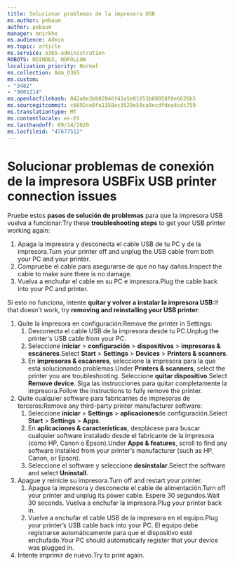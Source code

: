 ```yaml
---
title: Solucionar problemas de la impresora USB
ms.author: pebaum
author: pebaum
manager: mnirkhe
ms.audience: Admin
ms.topic: article
ms.service: o365-administration
ROBOTS: NOINDEX, NOFOLLOW
localization_priority: Normal
ms.collection: Adm_O365
ms.custom:
- "3482"
- "9001214"
ms.openlocfilehash: 042a8e3bb02046f41a5e81653b08058f0e6626b5
ms.sourcegitcommit: c6692ce0fa1358ec3529e59ca0ecdfdea4cdc759
ms.translationtype: MT
ms.contentlocale: es-ES
ms.lasthandoff: 09/14/2020
ms.locfileid: "47677512"
---
```

# <a name="fix-usb-printer-connection-issues"></a><span data-ttu-id="c9243-102">Solucionar problemas de conexión de la impresora USB</span><span class="sxs-lookup"><span data-stu-id="c9243-102">Fix USB printer connection issues</span></span>

<span data-ttu-id="c9243-103">Pruebe estos **pasos de solución de problemas** para que la impresora USB vuelva a funcionar:</span><span class="sxs-lookup"><span data-stu-id="c9243-103">Try these **troubleshooting steps** to get your USB printer working again:</span></span>

1. <span data-ttu-id="c9243-104">Apaga la impresora y desconecta el cable USB de tu PC y de la impresora.</span><span class="sxs-lookup"><span data-stu-id="c9243-104">Turn your printer off and unplug the USB cable from both your PC and your printer.</span></span>
2. <span data-ttu-id="c9243-105">Compruebe el cable para asegurarse de que no hay daños.</span><span class="sxs-lookup"><span data-stu-id="c9243-105">Inspect the cable to make sure there is no damage.</span></span>
3. <span data-ttu-id="c9243-106">Vuelva a enchufar el cable en su PC e impresora.</span><span class="sxs-lookup"><span data-stu-id="c9243-106">Plug the cable back into your PC and printer.</span></span>

<span data-ttu-id="c9243-107">Si esto no funciona, intente **quitar y volver a instalar la impresora USB**:</span><span class="sxs-lookup"><span data-stu-id="c9243-107">If that doesn't work, try **removing and reinstalling your USB printer**:</span></span>

1. <span data-ttu-id="c9243-108">Quite la impresora en configuración:</span><span class="sxs-lookup"><span data-stu-id="c9243-108">Remove the printer in Settings:</span></span>
    1. <span data-ttu-id="c9243-109">Desconecta el cable USB de la impresora desde tu PC.</span><span class="sxs-lookup"><span data-stu-id="c9243-109">Unplug the printer's USB cable from your PC.</span></span>
    2. <span data-ttu-id="c9243-110">Seleccione **iniciar**  >  **configuración**  >  **dispositivos**  >  **impresoras & escáneres**.</span><span class="sxs-lookup"><span data-stu-id="c9243-110">Select **Start** > **Settings** > **Devices** > **Printers & scanners**.</span></span>
    3. <span data-ttu-id="c9243-111">En **impresoras & escáneres**, seleccione la impresora para la que está solucionando problemas.</span><span class="sxs-lookup"><span data-stu-id="c9243-111">Under **Printers & scanners**, select the printer you are troubleshooting.</span></span> <span data-ttu-id="c9243-112">Seleccione **quitar dispositivo**.</span><span class="sxs-lookup"><span data-stu-id="c9243-112">Select **Remove device**.</span></span> <span data-ttu-id="c9243-113">Siga las instrucciones para quitar completamente la impresora.</span><span class="sxs-lookup"><span data-stu-id="c9243-113">Follow the instructions to fully remove the printer.</span></span>
2. <span data-ttu-id="c9243-114">Quite cualquier software para fabricantes de impresoras de terceros:</span><span class="sxs-lookup"><span data-stu-id="c9243-114">Remove any third-party printer manufacturer software:</span></span>
    1. <span data-ttu-id="c9243-115">Seleccione **iniciar**  >  **Settings**  >  **aplicaciones**de configuración.</span><span class="sxs-lookup"><span data-stu-id="c9243-115">Select **Start** > **Settings** > **Apps**.</span></span>
    2. <span data-ttu-id="c9243-116">En **aplicaciones & características**, desplácese para buscar cualquier software instalado desde el fabricante de la impresora (como HP, Canon o Epson).</span><span class="sxs-lookup"><span data-stu-id="c9243-116">Under **Apps & features**, scroll to find any software installed from your printer’s manufacturer (such as HP, Canon, or Epson).</span></span>
    3. <span data-ttu-id="c9243-117">Seleccione el software y seleccione **desinstalar**.</span><span class="sxs-lookup"><span data-stu-id="c9243-117">Select the software and select **Uninstall**.</span></span>
3. <span data-ttu-id="c9243-118">Apague y reinicie su impresora.</span><span class="sxs-lookup"><span data-stu-id="c9243-118">Turn off and restart your printer.</span></span><br>
    1. <span data-ttu-id="c9243-119">Apague la impresora y desconecte el cable de alimentación.</span><span class="sxs-lookup"><span data-stu-id="c9243-119">Turn off your printer and unplug its power cable.</span></span> <span data-ttu-id="c9243-120">Espere 30 segundos.</span><span class="sxs-lookup"><span data-stu-id="c9243-120">Wait 30 seconds.</span></span> <span data-ttu-id="c9243-121">Vuelva a enchufar la impresora.</span><span class="sxs-lookup"><span data-stu-id="c9243-121">Plug your printer back in.</span></span>
    2. <span data-ttu-id="c9243-122">Vuelve a enchufar el cable USB de la impresora en el equipo.</span><span class="sxs-lookup"><span data-stu-id="c9243-122">Plug your printer’s USB cable back into your PC.</span></span> <span data-ttu-id="c9243-123">El equipo debe registrarse automáticamente para que el dispositivo esté enchufado.</span><span class="sxs-lookup"><span data-stu-id="c9243-123">Your PC should automatically register that your device was plugged in.</span></span>
4. <span data-ttu-id="c9243-124">Intente imprimir de nuevo.</span><span class="sxs-lookup"><span data-stu-id="c9243-124">Try to print again.</span></span>